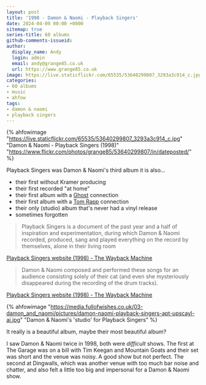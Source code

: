 ```yaml
---
layout: post
title: '1998 - Damon & Naomi - Playback Singers'
date: 2024-04-09 00:00 +0000
sitemap: true
series-title: 60 albums
github-comments-issueid:
author:
  display_name: Andy
  login: admin
  email: andy@grange85.co.uk
  url: https://www.grange85.co.uk
image: https://live.staticflickr.com/65535/53640299807_3293a3c914_c.jpg
categories:
- 60 albums
- music
- ahfow
tags:
- damon & naomi
- playback singers
---
```

{% ahfowimage "https://live.staticflickr.com/65535/53640299807_3293a3c914_c.jpg" "Damon &amp; Naomi - Playback Singers (1998)" "https://www.flickr.com/photos/grange85/53640299807/in/dateposted/" %}

Playback Singers was Damon & Naomi's third album it is also...

 - their first without Kramer producing
 - their first recorded "at home"
 - their first album with a [Ghost]() connection
 - their first album with a [Tom Rapp]() connection
 - their only (studio) album that's never had a vinyl release
 - sometimes forgotten

<blockquote>
Playback Singers is a document of the past year and a half of inspiration and experimentation, during which Damon & Naomi recorded, produced, sang and played everything on the record by themselves, alone in their living room 
</blockquote>
<p class="caption"><a href="https://web.archive.org/web/19980612162331/https://www.subpop.com/bands/damon+naomi/newwebsite/">Playback Singers website (1998) - The Wayback Machine</a></p>

<blockquote>
Damon & Naomi composed and performed these songs for an audience consisting solely of their cat (and even she mysteriously disappeared during the recording of the drum tracks).
</blockquote>
<p class="caption"><a href="https://web.archive.org/web/19980612162331/https://www.subpop.com/bands/damon+naomi/newwebsite/">Playback Singers website (1998) - The Wayback Machine</a></p>

{% ahfowimage "https://media.fullofwishes.co.uk/03-damon_and_naomi/pictures/damon-naomi-playback-singers-apt-upscayl-ai.jpg" "Damon & Naomi's 'studio' for Playback Singers" %}

It really is a beautiful album, maybe their most beautiful album?

I saw Damon & Naomi twice in 1998, both were _difficult_ shows. The first at The Garage was on a bill with Tim Keegan and Mountain Goats and their set was short and the venue was noisy. A good show but not perfect. The second at Dingwalls, which was another venue with too much bar noise and chatter, and also felt a little too big and impersonal for a Damon & Naomi show.

